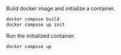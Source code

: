Build docker image and initialize a container.
```sh
docker compose build
docker compose up init
```

Run the initialized container.
```sh
docker compose up
```

